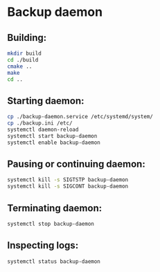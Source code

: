 # Backup daemon

## Building:
```bash
mkdir build
cd ./build
cmake ..
make
cd ..
```

## Starting daemon:
```bash
cp ./backup-daemon.service /etc/systemd/system/
cp ./backup.ini /etc/
systemctl daemon-reload
systemctl start backup-daemon
systemctl enable backup-daemon
```

## Pausing or continuing daemon:
```bash
systemctl kill -s SIGTSTP backup-daemon
systemctl kill -s SIGCONT backup-daemon
```

## Terminating daemon:
```bash
systemctl stop backup-daemon
```

## Inspecting logs:
```bash
systemctl status backup-daemon 
```
